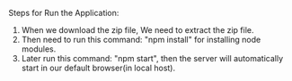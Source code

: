 Steps for Run the Application:
1. When we download the zip file, We need to extract the zip file.
2. Then need to run this command: "npm install" for installing node modules.
3. Later run this command: "npm start", then the server will automatically start in our default browser(in local host).